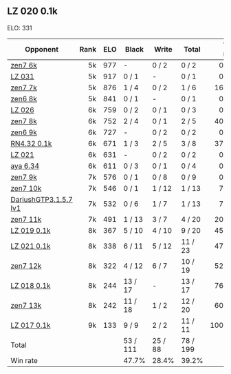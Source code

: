 ## LZ 020 0.1k ##

ELO: 331

Opponent | Rank | ELO | Black | Write | Total | Win rate
---------|-----:|----:|-------|-------|-------|-------:
[zen7 6k](zen7%206k.md) | 5k | 977 | - | 0 / 2 | 0 / 2 | 0.0%
[LZ 031](LZ%20031.md) | 5k | 917 | 0 / 1 | - | 0 / 1 | 0.0%
[zen7 7k](zen7%207k.md) | 5k | 876 | 1 / 4 | 0 / 2 | 1 / 6 | 16.7%
[zen6 8k](zen6%208k.md) | 5k | 841 | 0 / 1 | - | 0 / 1 | 0.0%
[LZ 026](LZ%20026.md) | 6k | 759 | 0 / 2 | 0 / 1 | 0 / 3 | 0.0%
[zen7 8k](zen7%208k.md) | 6k | 752 | 2 / 4 | 0 / 1 | 2 / 5 | 40.0%
[zen6 9k](zen6%209k.md) | 6k | 727 | - | 0 / 2 | 0 / 2 | 0.0%
[RN4.32 0.1k](RN4.32%200.1k.md) | 6k | 671 | 1 / 3 | 2 / 5 | 3 / 8 | 37.5%
[LZ 021](LZ%20021.md) | 6k | 631 | - | 0 / 2 | 0 / 2 | 0.0%
[aya 6.34](aya%206.34.md) | 6k | 611 | 0 / 3 | 0 / 1 | 0 / 4 | 0.0%
[zen7 9k](zen7%209k.md) | 7k | 576 | 0 / 1 | 0 / 8 | 0 / 9 | 0.0%
[zen7 10k](zen7%2010k.md) | 7k | 546 | 0 / 1 | 1 / 12 | 1 / 13 | 7.7%
[DariushGTP3.1.5.7 lv1](DariushGTP3.1.5.7%20lv1.md) | 7k | 532 | 0 / 6 | 1 / 7 | 1 / 13 | 7.7%
[zen7 11k](zen7%2011k.md) | 7k | 491 | 1 / 13 | 3 / 7 | 4 / 20 | 20.0%
[LZ 019 0.1k](LZ%20019%200.1k.md) | 8k | 367 | 5 / 10 | 4 / 10 | 9 / 20 | 45.0%
[LZ 021 0.1k](LZ%20021%200.1k.md) | 8k | 338 | 6 / 11 | 5 / 12 | 11 / 23 | 47.8%
[zen7 12k](zen7%2012k.md) | 8k | 322 | 4 / 12 | 6 / 7 | 10 / 19 | 52.6%
[LZ 018 0.1k](LZ%20018%200.1k.md) | 8k | 244 | 13 / 17 | - | 13 / 17 | 76.5%
[zen7 13k](zen7%2013k.md) | 8k | 242 | 11 / 18 | 1 / 2 | 12 / 20 | 60.0%
[LZ 017 0.1k](LZ%20017%200.1k.md) | 9k | 133 | 9 / 9 | 2 / 2 | 11 / 11 | 100.0%
Total | | | 53 / 111 | 25 / 88 | 78 / 199 | 
Win rate| | | 47.7% | 28.4% | 39.2% | 

